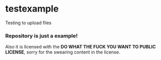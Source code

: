 # testexample

Testing to upload files
 
### Repository is just a example!

Also it is licensed with the **DO WHAT THE FUCK YOU WANT TO PUBLIC LICENSE**, sorry for the swearing content in the license.

